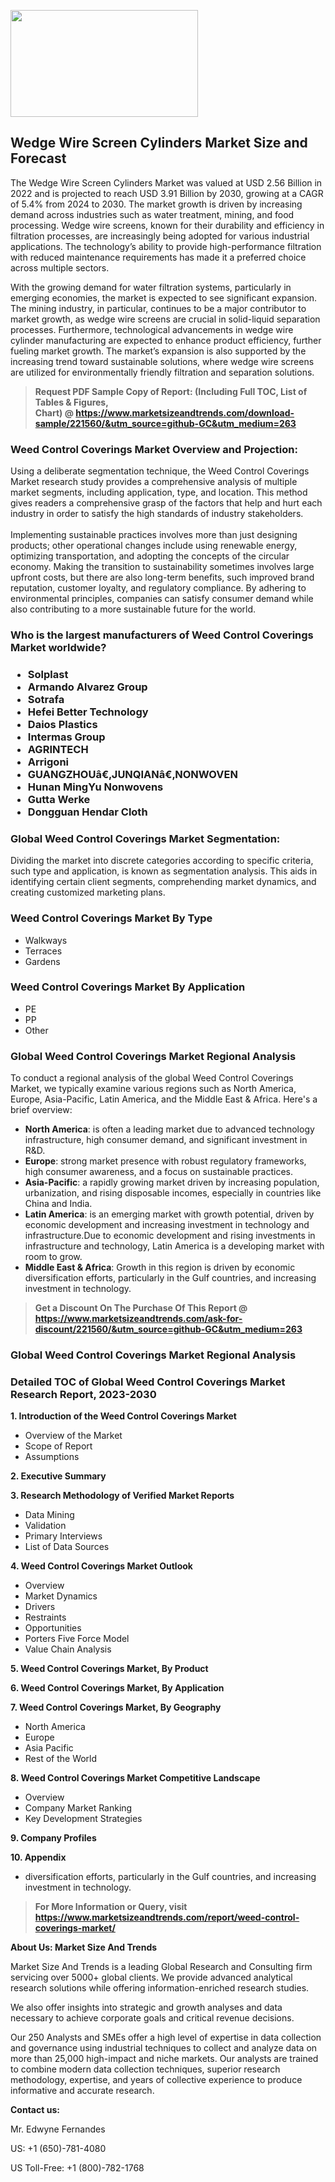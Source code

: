 <p><img class="alignnone size-medium wp-image-20088" src="https://ffe5etoiles.com/wp-content/uploads/2024/12/MST1-300x171.png" alt="" width="300" height="171" /></p><h2>Wedge Wire Screen Cylinders Market Size and Forecast</h2><p>The Wedge Wire Screen Cylinders Market was valued at USD 2.56 Billion in 2022 and is projected to reach USD 3.91 Billion by 2030, growing at a CAGR of 5.4% from 2024 to 2030. The market growth is driven by increasing demand across industries such as water treatment, mining, and food processing. Wedge wire screens, known for their durability and efficiency in filtration processes, are increasingly being adopted for various industrial applications. The technology’s ability to provide high-performance filtration with reduced maintenance requirements has made it a preferred choice across multiple sectors.</p><p>With the growing demand for water filtration systems, particularly in emerging economies, the market is expected to see significant expansion. The mining industry, in particular, continues to be a major contributor to market growth, as wedge wire screens are crucial in solid-liquid separation processes. Furthermore, technological advancements in wedge wire cylinder manufacturing are expected to enhance product efficiency, further fueling market growth. The market’s expansion is also supported by the increasing trend toward sustainable solutions, where wedge wire screens are utilized for environmentally friendly filtration and separation solutions.</p></p><blockquote id="" class=""><strong>Request PDF Sample Copy of Report: (Including Full TOC, List of Tables &amp; Figures, Chart)&nbsp;@&nbsp;<strong><a href="https://www.marketsizeandtrends.com/download-sample/221560/&utm_source=github-GC&utm_medium=263" target="_blank">https://www.marketsizeandtrends.com/download-sample/221560/&utm_source=github-GC&utm_medium=263</a></strong></strong></blockquote><h3 id="" class="">Weed Control Coverings Market&nbsp;Overview and Projection:</h3><p id="" class="">Using a deliberate segmentation technique, the Weed Control Coverings Market research study provides a comprehensive analysis of multiple market segments, including application, type, and location. This method gives readers a comprehensive grasp of the factors that help and hurt each industry in order to satisfy the high standards of industry stakeholders. <br /> <br />Implementing sustainable practices involves more than just designing products; other operational changes include using renewable energy, optimizing transportation, and adopting the concepts of the circular economy. Making the transition to sustainability sometimes involves large upfront costs, but there are also long-term benefits, such improved brand reputation, customer loyalty, and regulatory compliance. By adhering to environmental principles, companies can satisfy consumer demand while also contributing to a more sustainable future for the world.</p><h3 id="" class="">Who is the largest manufacturers of&nbsp;Weed Control Coverings Market worldwide?</h3><h3 class=""><p><ul><li>Solplast </li><li> Armando Alvarez Group </li><li> Sotrafa </li><li> Hefei Better Technology </li><li> Daios Plastics </li><li> Intermas Group </li><li> AGRINTECH </li><li> Arrigoni </li><li> GUANGZHOUâ€‚JUNQIANâ€‚NONWOVEN </li><li> Hunan MingYu Nonwovens </li><li> Gutta Werke </li><li> Dongguan Hendar Cloth</li></ul></p></h3><h3 id="" class="">Global&nbsp;Weed Control Coverings Market Segmentation:</h3><p id="" class="">Dividing the market into discrete categories according to specific criteria, such type and application, is known as segmentation analysis. This aids in identifying certain client segments, comprehending market dynamics, and creating customized marketing plans.</p><h3 id="" class="">Weed Control Coverings Market&nbsp;By Type</h3><p><p><ul><li>Walkways</li><li> Terraces</li><li> Gardens</p></li></ul></p></p><h3 id="" class="">Weed Control Coverings Market&nbsp;By Application</h3><p class=""><p><ul><li>PE</li><li> PP</li><li> Other</li></ul></p></p><h3 id="" class="">Global Weed Control Coverings Market Regional Analysis</h3><p id="" class="">To conduct a regional analysis of the global Weed Control Coverings Market, we typically examine various regions such as North America, Europe, Asia-Pacific, Latin America, and the Middle East &amp; Africa. Here's a brief overview:</p><ul><li><strong>North America</strong>: is often a leading market due to advanced technology infrastructure, high consumer demand, and significant investment in R&amp;D.</li><li><strong>Europe</strong>: strong market presence with robust regulatory frameworks, high consumer awareness, and a focus on sustainable practices.</li><li><strong>Asia-Pacific</strong>: a rapidly growing market driven by increasing population, urbanization, and rising disposable incomes, especially in countries like China and India.</li><li><strong>Latin America</strong>: is an emerging market with growth potential, driven by economic development and increasing investment in technology and infrastructure.Due to economic development and rising investments in infrastructure and technology, Latin America is a developing market with room to grow.</li><li><strong>Middle East &amp; Africa</strong>: Growth in this region is driven by economic diversification efforts, particularly in the Gulf countries, and increasing investment in technology.</li></ul><blockquote id="" class=""><strong>Get a Discount On The Purchase Of This Report @ <strong><a href="https://www.marketsizeandtrends.com/ask-for-discount/221560/&utm_source=github-GC&utm_medium=263" target="_blank">https://www.marketsizeandtrends.com/ask-for-discount/221560/&utm_source=github-GC&utm_medium=263</a></strong></strong></blockquote><h3 id="" class="">Global Weed Control Coverings Market Regional Analysis</h3><h3 id="" class="">Detailed TOC of Global Weed Control Coverings Market Research Report, 2023-2030</h3><p id="" class=""><strong>1. Introduction of the Weed Control Coverings Market</strong></p><ul><li>Overview of the Market</li><li>Scope of Report</li><li>Assumptions</li></ul><p id="" class=""><strong>2. Executive Summary</strong></p><p id="" class=""><strong>3. Research Methodology of Verified Market Reports</strong></p><ul><li>Data Mining</li><li>Validation</li><li>Primary Interviews</li><li>List of Data Sources</li></ul><p id="" class=""><strong>4. Weed Control Coverings Market Outlook</strong></p><ul><li>Overview</li><li>Market Dynamics</li><li>Drivers</li><li>Restraints</li><li>Opportunities</li><li>Porters Five Force Model</li><li>Value Chain Analysis</li></ul><p id="" class=""><strong>5. Weed Control Coverings Market, By Product</strong></p><p id="" class=""><strong>6. Weed Control Coverings Market, By Application</strong></p><p id="" class=""><strong>7. Weed Control Coverings Market, By Geography</strong></p><ul><li>North America</li><li>Europe</li><li>Asia Pacific</li><li>Rest of the World</li></ul><p id="" class=""><strong>8. Weed Control Coverings Market Competitive Landscape</strong></p><ul><li>Overview</li><li>Company Market Ranking</li><li>Key Development Strategies</li></ul><p id="" class=""><strong>9. Company Profiles</strong></p><p id="" class=""><strong>10. Appendix</strong></p><ul><li>diversification efforts, particularly in the Gulf countries, and increasing investment in technology.</li></ul><blockquote id="" class=""><strong>For More Information or Query, visit <strong><strong><a href="https://www.marketsizeandtrends.com/report/weed-control-coverings-market/" target="_blank">https://www.marketsizeandtrends.com/report/weed-control-coverings-market/</a></strong></strong></strong></blockquote><p id="" class=""><strong>About Us: Market Size And Trends</strong></p><p id="" class="">Market Size And Trends is a leading Global Research and Consulting firm servicing over 5000+ global clients. We provide advanced analytical research solutions while offering information-enriched research studies.</p><p id="" class="">We also offer insights into strategic and growth analyses and data necessary to achieve corporate goals and critical revenue decisions.</p><p id="" class="">Our 250 Analysts and SMEs offer a high level of expertise in data collection and governance using industrial techniques to collect and analyze data on more than 25,000 high-impact and niche markets. Our analysts are trained to combine modern data collection techniques, superior research methodology, expertise, and years of collective experience to produce informative and accurate research.</p><p id="" class=""><strong>Contact us:</strong></p><p id="" class="">Mr. Edwyne Fernandes</p><p id="" class="">US: +1 (650)-781-4080</p><p id="" class="">US Toll-Free: +1 (800)-782-1768</p>
